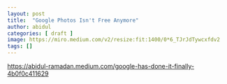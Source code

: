 ```yaml
---
layout: post
title:  "Google Photos Isn't Free Anymore"
author: abidul
categories: [ draft ]
image: https://miro.medium.com/v2/resize:fit:1400/0*6_TJrJdTywcxfdv2
tags: []
---
```

https://abidul-ramadan.medium.com/google-has-done-it-finally-4b0f0c411629